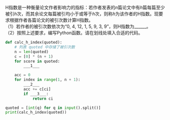 H指数是一种衡量论文作者影响力的指标：若作者发表的$n$篇论文中有$h$篇每篇至少被引$h$次，而其余论文每篇被引均小于或等于$h$次，则称$h$为该作者的H指数。现要求根据作者各篇论文的被引次数计算H指数。\
（1）若作者的被引次数依次为“0, 4, 12, 1, 5, 9, 3, 9”，则H指数为______。\
（2）按照上述要求，编写Python函数。请在划线处填入合适的代码。
```py
def calc_h_index(quoted):
    # 列表 quoted 中存储了被引次数
    n = len(quoted)
    c = [0] * (n + 1)
    for score in quoted:
        ___1___

    acc = 0
    for index in range(1, n + 1):
        ___2___
        acc += c[ci]
        if ___3___:
            return ci

quoted = [int(q) for q in input().split()]
print(calc_h_index(quoted))
```

<!-- testcases
5 2 7 11 8 6 5 1

5

0 4 12 1 5 9 3 9

4
-->

